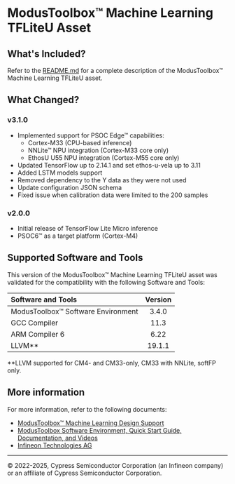 # ModusToolbox™ Machine Learning TFLiteU Asset

## What's Included?

Refer to the [README.md](./README.md) for a complete description of the ModusToolbox™ Machine Learning TFLiteU asset.

## What Changed?

### v3.1.0

* Implemented support for PSOC Edge™ capabilities:
    * Cortex-M33 (CPU-based inference)
    * NNLite™ NPU integration (Cortex-M33 core only)
    * EthosU U55 NPU integration (Cortex-M55 core only)
* Updated TensorFlow up to 2.14.1 and set ethos-u-vela up to 3.11
* Added LSTM models support
* Removed dependency to the Y data as they were not used
* Update configuration JSON schema
* Fixed issue when calibration data were limited to the 200 samples

### v2.0.0

* Initial release of TensorFlow Lite Micro inference
* PSOC6™ as a target platform (Cortex-M4)

## Supported Software and Tools

This version of the ModusToolbox™ Machine Learning TFLiteU asset was validated for the compatibility with the following Software and Tools:

| Software and Tools                                      | Version      |
| :---                                                    | :----:       |
| ModusToolbox™ Software Environment                      | 3.4.0        |
| GCC Compiler                                            | 11.3         |
| ARM Compiler 6                                          | 6.22         |
| LLVM**                                                  | 19.1.1       |

**LLVM supported for CM4- and CM33-only, CM33 with NNLite, softFP only.

## More information

For more information, refer to the following documents:

* [ModusToolbox™ Machine Learning Design Support](https://www.infineon.com/cms/en/design-support/tools/sdk/modustoolbox-software/modustoolbox-machine-learning/)
* [ModusToolbox Software Environment, Quick Start Guide, Documentation, and Videos](https://www.cypress.com/products/modustoolbox-software-environment)
* [Infineon Technologies AG](https://www.infineon.com)

---
© 2022-2025, Cypress Semiconductor Corporation (an Infineon company) or an affiliate of Cypress Semiconductor Corporation.
